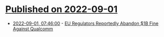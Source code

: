 # [Published on 2022-09-01](index.md)

* [2022-09-01, 07:46:00](https://soylentnews.org/article.pl?sid=22/08/31/1129210&from=rss) - [EU Regulators Reportedly Abandon $1B Fine Against Qualcomm](https://soylentnews.org/article.pl?sid=22/08/31/1129210&from=rss)
